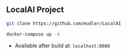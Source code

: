 ## LocalAI Project


```sh
git clone https://github.com/mudler/LocalAI

docker-compose up -d
```

* Available after build at: `localhost:8080`